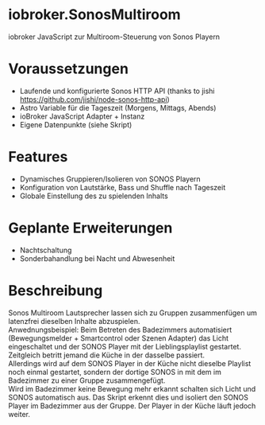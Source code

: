 # iobroker.SonosMultiroom
iobroker JavaScript zur Multiroom-Steuerung von Sonos Playern

# Voraussetzungen
* Laufende und konfigurierte Sonos HTTP API (thanks to jishi https://github.com/jishi/node-sonos-http-api)
* Astro Variable für die Tageszeit (Morgens, Mittags, Abends)
* ioBroker JavaScript Adapter + Instanz
* Eigene Datenpunkte (siehe Skript)

# Features
* Dynamisches Gruppieren/Isolieren von SONOS Playern
* Konfiguration von Lautstärke, Bass und Shuffle nach Tageszeit
* Globale Einstellung des zu spielenden Inhalts

# Geplante Erweiterungen
* Nachtschaltung
* Sonderbahandlung bei Nacht und Abwesenheit

# Beschreibung
Sonos Multiroom Lautsprecher lassen sich zu Gruppen zusammenfügen um latenzfrei dieselben Inhalte abzuspielen.  
Anwednungsbeispiel: Beim Betreten des Badezimmers automatisiert (Bewegungsmelder + Smartcontrol oder Szenen Adapter) das Licht eingeschaltet und der SONOS Player mit der Lieblingsplaylist gestartet. Zeitgleich betritt jemand die Küche in der dasselbe passiert.  
Allerdings wird auf dem SONOS Player in der Küche nicht dieselbe Playlist noch einmal gestartet, sondern der dortige SONOS in mit dem im Badezimmer zu einer Gruppe zusammengefügt.  
Wird im Badezimmer keine Bewegung mehr erkannt schalten sich Licht und SONOS automatisch aus. Das Skript erkennt dies und isoliert den SONOS Player im Badezimmer aus der Gruppe. Der Player in der Küche läuft jedoch weiter.  
